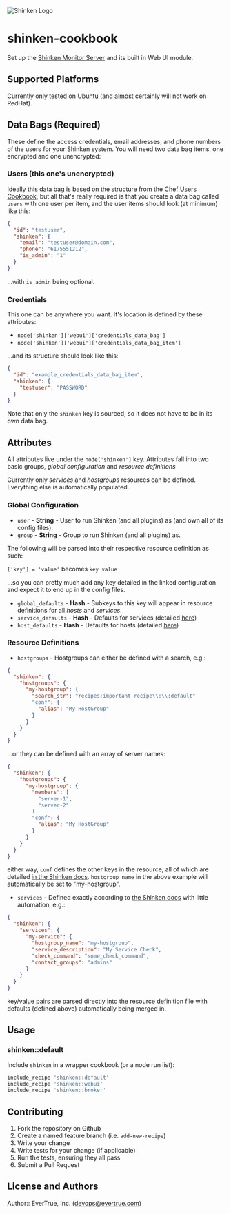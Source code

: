 ![Shinken Logo](http://www.shinken-monitoring.org/fichiers/img/logo.png)
# shinken-cookbook

Set up the [Shinken Monitor Server](http://www.shinken-monitoring.org/) and its built in Web UI module.

## Supported Platforms

Currently only tested on Ubuntu (and almost certainly will not work on RedHat).

## Data Bags (Required)

These define the access credentials, email addresses, and phone numbers of the users for your Shinken system.  You will need two data bag items, one encrypted and one unencrypted:

### Users (this one's unencrypted)

Ideally this data bag is based on the structure from the [Chef Users Cookbook](https://github.com/sethvargo-cookbooks/users), but all that's really required is that you create a data bag called `users` with one user per item, and the user items should look (at minimum) like this:

```json
{
  "id": "testuser",
  "shinken": {
    "email": "testuser@domain.com",
    "phone": "6175551212",
    "is_admin": "1"
  }
}
```
...with `is_admin` being optional.

### Credentials

This one can be anywhere you want.  It's location is defined by these attributes:

- `node['shinken']['webui']['credentials_data_bag']`
- `node['shinken']['webui']['credentials_data_bag_item']`

...and its structure should look like this:
```json
{
  "id": "example_credentials_data_bag_item",
  "shinken": {
    "testuser": "PASSWORD"
  }
}
```
Note that only the `shinken` key is sourced, so it does not have to be in its own data bag.

## Attributes

All attributes live under the `node['shinken']` key.  Attributes fall into two basic groups, *global configuration* and *resource definitions*

Currently only *services* and *hostgroups* resources can be defined.  Everything else is automatically populated.

### Global Configuration
- `user` - **String** - User to run Shinken (and all plugins) as (and own all of its config files).
- `group` - **String** - Group to run Shinken (and all plugins) as.

The following will be parsed into their respective resource definition as such:

`['key'] = 'value'` becomes `key value`

...so you can pretty much add any key detailed in the linked configuration and expect it to end up in the config files.

- `global_defaults` - **Hash** - Subkeys to this key will appear in resource definitions for all *hosts* and *services*.
- `service_defaults` - **Hash** - Defaults for services (detailed [here](https://shinken.readthedocs.org/en/latest/08_configobjects/service.html "Shinken>>Docs>>Service Definition"))
- `host_defaults` - **Hash** - Defaults for hosts (detailed [here](https://shinken.readthedocs.org/en/latest/08_configobjects/host.html "Shinken>>Docs>>Host Definition"))

### Resource Definitions
- `hostgroups` - Hostgroups can either be defined with a search, e.g.:
```json
{
  "shinken": {
    "hostgroups": {
      "my-hostgroup": {
        "search_str": "recipes:important-recipe\\:\\:default"
        "conf": {
          "alias": "My HostGroup"
        }
      }
    }
  }
}
```
...or they can be defined with an array of server names:
```json
{
  "shinken": {
    "hostgroups": {
      "my-hostgroup": {
        "members": [
          "server-1",
          "server-2"
        ]
        "conf": {
          "alias": "My HostGroup"
        }
      }
    }
  }
}
```
either way, `conf` defines the other keys in the resource, all of which are detailed [in the Shinken docs](https://shinken.readthedocs.org/en/latest/08_configobjects/hostgroup.html "Shinken>>Docs>>Host Group Definition").  `hostgroup_name` in the above example will automatically be set to "my-hostgroup".
- `services` - Defined exactly according to [the Shinken docs](https://shinken.readthedocs.org/en/latest/08_configobjects/service.html) with little automation, e.g.:
```json
{
  "shinken": {
    "services": {
      "my-service": {
        "hostgroup_name": "my-hostgroup",
        "service_description": "My Service Check",
        "check_command": "some_check_command",
        "contact_groups": "admins"
      }
    }
  }
}
```
key/value pairs are parsed directly into the resource definition file with defaults (defined above) automatically being merged in.

## Usage

### shinken::default

Include `shinken` in a wrapper cookbook (or a node run list):

```ruby
include_recipe 'shinken::default'
include_recipe 'shinken::webui'
include_recipe 'shinken::broker'
```

## Contributing

1. Fork the repository on Github
2. Create a named feature branch (i.e. `add-new-recipe`)
3. Write your change
4. Write tests for your change (if applicable)
5. Run the tests, ensuring they all pass
6. Submit a Pull Request

## License and Authors

Author:: EverTrue, Inc. (<devops@evertrue.com>)
